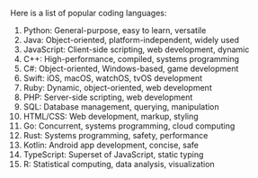 Here is a list of popular coding languages:

1. Python: General-purpose, easy to learn, versatile
2. Java: Object-oriented, platform-independent, widely used
3. JavaScript: Client-side scripting, web development, dynamic
4. C++: High-performance, compiled, systems programming
5. C#: Object-oriented, Windows-based, game development
6. Swift: iOS, macOS, watchOS, tvOS development
7. Ruby: Dynamic, object-oriented, web development
8. PHP: Server-side scripting, web development
9. SQL: Database management, querying, manipulation
10. HTML/CSS: Web development, markup, styling
11. Go: Concurrent, systems programming, cloud computing
12. Rust: Systems programming, safety, performance
13. Kotlin: Android app development, concise, safe
14. TypeScript: Superset of JavaScript, static typing
15. R: Statistical computing, data analysis, visualization
